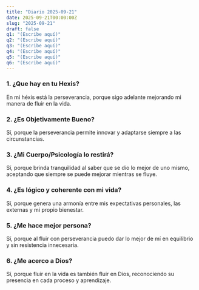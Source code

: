 ```yaml
---
title: "Diario 2025-09-21"
date: 2025-09-21T00:00:00Z
slug: "2025-09-21"
draft: false
q1: "(Escribe aquí)"
q2: "(Escribe aquí)"
q3: "(Escribe aquí)"
q4: "(Escribe aquí)"
q5: "(Escribe aquí)"
q6: "(Escribe aquí)"
---
```

### 1. ¿Que hay en tu Hexis?
En mi héxis está la perseverancia, porque sigo adelante mejorando mi manera de fluir en la vida.

### 2. ¿Es Objetivamente Bueno?
Sí, porque la perseverancia permite innovar y adaptarse siempre a las circunstancias.

### 3. ¿Mi Cuerpo/Psicología lo restirá?
Sí, porque brinda tranquilidad al saber que se dio lo mejor de uno mismo, aceptando que siempre se puede mejorar mientras se fluye.

### 4. ¿Es lógico y coherente con mi vida?
Sí, porque genera una armonía entre mis expectativas personales, las externas y mi propio bienestar.

### 5. ¿Me hace mejor persona?
Sí, porque al fluir con perseverancia puedo dar lo mejor de mí en equilibrio y sin resistencia innecesaria.

### 6. ¿Me acerco a Dios?
Sí, porque fluir en la vida es también fluir en Dios, reconociendo su presencia en cada proceso y aprendizaje.